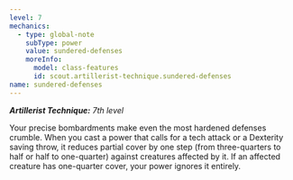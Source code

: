 ```yaml
---
level: 7
mechanics:
  - type: global-note
    subType: power
    value: sundered-defenses
    moreInfo:
      model: class-features
      id: scout.artillerist-technique.sundered-defenses
name: sundered-defenses
---
```

_**Artillerist Technique:** 7th level_
Your precise bombardments make even the most hardened defenses crumble. When you cast a power that calls for a tech attack or a Dexterity saving throw, it reduces partial cover by one step (from three-quarters to half or half to one-quarter) against creatures affected by it. If an affected creature has one-quarter cover, your power ignores it entirely.